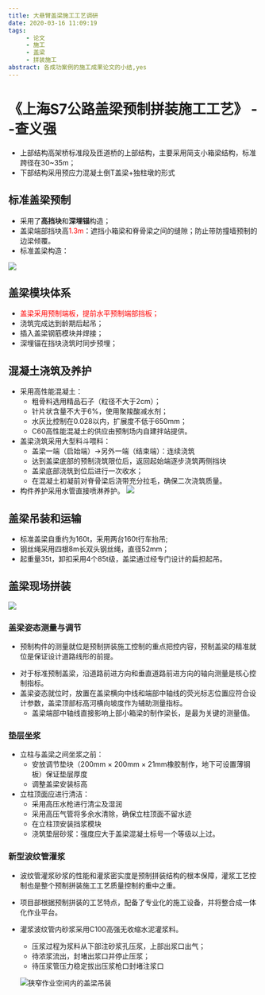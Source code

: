 ```yaml
---
title: 大悬臂盖梁施工工艺调研
date: 2020-03-16 11:09:19
tags: 
	 - 论文
	 - 施工
	 - 盖梁
	 - 拼装施工
abstract: 各成功案例的施工成果论文的小结,yes
---
```

# 《上海S7公路盖梁预制拼装施工工艺》 --查义强
   + 上部结构高架桥标准段及匝道桥的上部结构，主要采用简支小箱梁结构，标准跨径在30~35m；
   + 下部结构采用预应力混凝土倒T盖梁+独柱墩的形式

## 标准盖梁预制
   + 采用了**高挡块**和**深埋锚**构造；
   + 盖梁端部挡块高<font color = red>1.3m</font>：遮挡小箱梁和脊骨梁之间的缝隙；防止带防撞墙预制的边梁倾覆。
   + 标准盖梁构造：

   ![](Snipaste_2020-03-16_16-43-43.png)

## 盖梁模块体系
   + <font color = red>盖梁采用预制端板，提前水平预制端部挡板；</font>
   + 浇筑完成达到龄期后起吊；
   + 插入盖梁钢筋模块并焊接；
   + 深埋锚在挡块浇筑时同步预埋；
   
## 混凝土浇筑及养护
   + 采用高性能混凝土：
     + 粗骨料选用精品石子（粒径不大于2cm）；
     + 针片状含量不大于6%，使用聚羧酸减水剂；
     + 水灰比控制在0.028以内，扩展度不低于650mm；
     + C60高性能混凝土的供应由预制场内自建拌站提供。
   + 盖梁浇筑采用大型料斗喂料：
     * 盖梁一端（启始端）$\rightarrow$另外一端（结束端）：连续浇筑
     * 达到盖梁底部的预制浇筑限位后，返回起始端逐步浇筑两侧挡块
     * 盖梁底部浇筑到位后进行一次收水；
     * 在混凝土初凝前对脊骨梁后浇带充分拉毛，确保二次浇筑质量。
   + 构件养护采用水管直接喷淋养护。
   ![](Snipaste_2020-03-16_17-13-40.png)
   
## 盖梁吊装和运输
  + 标准盖梁自重约为160t，采用两台160t行车抬吊;
  + 钢丝绳采用四根8m长双头钢丝绳，直径52mm；
  + 起重量35t，卸扣采用4个85t级，盖梁通过经专门设计的扁担起吊。

## 盖梁现场拼装
![](Snipaste_2020-03-17_10-28-47.png)

### 盖梁姿态测量与调节
  - 预制构件的测量就位是预制拼装施工控制的重点把控内容，预制盖梁的精准就位是保证设计道路线形的前提。
  + 对于标准预制盖梁，沿道路前进方向和垂直道路前进方向的轴向测量是核心控制指标。
  + 盖梁姿态就位时，放置在盖梁横向中线和端部中轴线的荧光标志位置应符合设计参数，盖梁顶部标高河横向坡度作为辅助测量指标。
    + 盖梁端部中轴线直接影响上部小箱梁的制作梁长，是最为关键的测量值。
    
### 垫层坐浆
  + 立柱与盖梁之间坐浆之前：
    + 安放调节垫块（200mm $\times$ 200mm $\times$ 21mm橡胶制作，地下可设置薄钢板）保证垫层厚度
    + 调整盖梁安装标高
  + 立柱顶面应进行清洁：
    + 采用高压水枪进行清尘及湿润
    + 采用高压气管将多余水清除，确保立柱顶面不留水迹
    + 在立柱顶安装挡浆模块
    + 浇筑垫层砂浆：强度应大于盖梁混凝土标号一个等级以上过。
    
### 新型波纹管灌浆
  + 波纹管灌浆砂浆的性能和灌浆密实度是预制拼装结构的根本保障，灌浆工艺控制也是整个预制拼装施工工艺质量控制的重中之重。
  + 项目部根据预制拼装的工艺特点，配备了专业化的施工设备，并将整合成一体化作业平台。
  + 灌浆波纹管内砂浆采用C100高强无收缩水泥灌浆料。
    + 压浆过程为浆料从下部注砂浆孔压浆，上部出浆口出气；
    + 待浓浆流出，封堵出浆口并停止压浆；
    + 待压浆管压力稳定拔出压浆枪口封堵注浆口
    
    ![狭窄作业空间内的盖梁吊装](Snipaste_2020-03-17_10-55-05.png)
  
